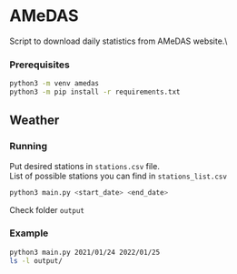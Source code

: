 # AMeDAS
Script to download daily statistics from AMeDAS website.\

### Prerequisites
```bash
python3 -m venv amedas
python3 -m pip install -r requirements.txt
```

## Weather
### Running
Put desired stations in `stations.csv` file.\
List of possible stations you can find in `stations_list.csv`
```bash
python3 main.py <start_date> <end_date>
```
Check folder `output`


### Example
```bash
python3 main.py 2021/01/24 2022/01/25
ls -l output/
```
